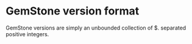 # GemStone version format

GemStone versions are simply an unbounded collection of $. separated positive integers.